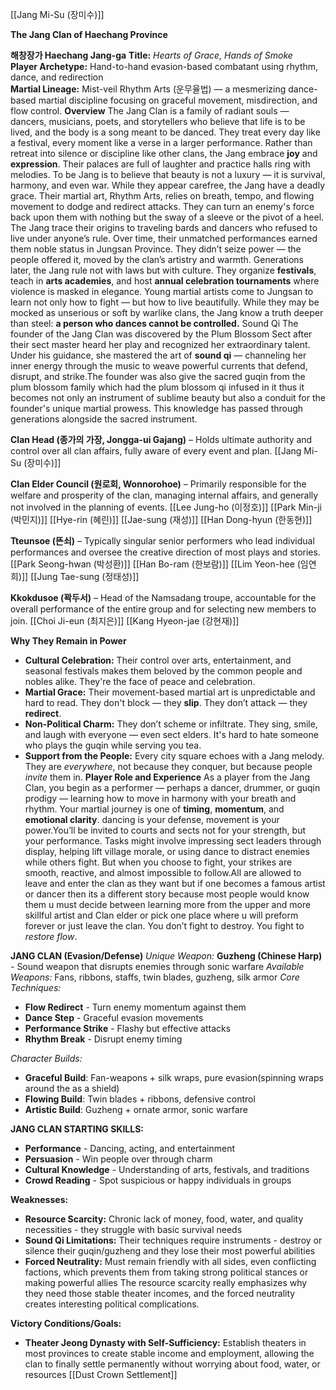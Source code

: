 [[Jang Mi-Su (장미수)]]

**The Jang Clan of Haechang Province**

**해창장가 Haechang Jang-ga**
**Title:** _Hearts of Grace, Hands of Smoke_  
**Player Archetype:** Hand-to-hand evasion-based combatant using rhythm, dance, and redirection  
**Martial Lineage:** Mist-veil Rhythm Arts (운무율법) — a mesmerizing dance-based martial discipline focusing on graceful movement, misdirection, and flow control.
**Overview**
The Jang Clan is a family of radiant souls — dancers, musicians, poets, and storytellers who believe that life is to be lived, and the body is a song meant to be danced. They treat every day like a festival, every moment like a verse in a larger performance.
Rather than retreat into silence or discipline like other clans, the Jang embrace **joy** and **expression**. Their palaces are full of laughter and practice halls ring with melodies. To be Jang is to believe that beauty is not a luxury — it is survival, harmony, and even war.
While they appear carefree, the Jang have a deadly grace. Their martial art, Rhythm Arts, relies on breath, tempo, and flowing movement to dodge and redirect attacks. They can turn an enemy's force back upon them with nothing but the sway of a sleeve or the pivot of a heel.
The Jang trace their origins to traveling bards and dancers who refused to live under anyone’s rule. Over time, their unmatched performances earned them noble status in Jungsan Province. They didn’t seize power — the people offered it, moved by the clan’s artistry and warmth.
Generations later, the Jang rule not with laws but with culture. They organize **festivals**, teach in **arts academies**, and host **annual celebration tournaments** where violence is masked in elegance. Young martial artists come to Jungsan to learn not only how to fight — but how to live beautifully.
While they may be mocked as unserious or soft by warlike clans, the Jang know a truth deeper than steel: **a person who dances cannot be controlled.**
Sound Qi The founder of the Jang Clan was discovered by the Plum Blossom Sect after their sect master heard her play and recognized her extraordinary talent. Under his guidance, she mastered the art of **sound qi** — channeling her inner energy through the music to weave powerful currents that defend, disrupt, and strike.The founder was also give the sacred guqin from the plum blossom family which had the plum blossom qi infused in it thus it becomes not only an instrument of sublime beauty but also a conduit for the founder's unique martial prowess. This knowledge has passed through generations alongside the sacred instrument.

**Clan Head (종가의 가장, Jongga-ui Gajang)** – Holds ultimate authority and control over all clan affairs, fully aware of every event and plan.
[[Jang Mi-Su (장미수)]]

**Clan Elder Council (원로회, Wonnorohoe)** – Primarily responsible for the welfare and prosperity of the clan, managing internal affairs, and generally not involved in the planning of events.
[[Lee Jung-ho (이정호)]]
[[Park Min-ji (박민지)]]
[[Hye-rin (혜린)]]
[[Jae-sung (재성)]]
[[Han Dong-hyun (한동현)]]

**Tteunsoe (뜬쇠)** – Typically singular senior performers who lead individual performances and oversee the creative direction of most plays and stories.
[[Park Seong-hwan (박성환)]]
[[Han Bo-ram (한보람)]]
[[Lim Yeon-hee (임연희)]]
[[Jung Tae-sung (정태성)]]

**Kkokdusoe (꽉두서)** – Head of the Namsadang troupe, accountable for the overall performance of the entire group and for selecting new members to join.
[[Choi Ji-eun (최지은)]]
[[Kang Hyeon-jae (강현재)]]


**Why They Remain in Power**
- **Cultural Celebration:** Their control over arts, entertainment, and seasonal festivals makes them beloved by the common people and nobles alike. They're the face of peace and celebration.
- **Martial Grace:** Their movement-based martial art is unpredictable and hard to read. They don't block — they **slip**. They don’t attack — they **redirect**.
- **Non-Political Charm:** They don’t scheme or infiltrate. They sing, smile, and laugh with everyone — even sect elders. It's hard to hate someone who plays the guqin while serving you tea.
- **Support from the People:** Every city square echoes with a Jang melody. They are _everywhere_, not because they conquer, but because people _invite_ them in.
**Player Role and Experience**
As a player from the Jang Clan, you begin as a performer — perhaps a dancer, drummer, or guqin prodigy — learning how to move in harmony with your breath and rhythm. Your martial journey is one of **timing**, **momentum**, and **emotional clarity**. dancing is your defense, movement is your power.You’ll be invited to courts and sects not for your strength, but your performance. Tasks might involve impressing sect leaders through display, helping lift village morale, or using dance to distract enemies while others fight. But when you choose to fight, your strikes are smooth, reactive, and almost impossible to follow.All are allowed to leave and enter the clan as they want but if one becomes a famous artist or dancer then its a different story because most people would know them u must decide between learning more from the upper and more skillful artist and Clan elder or pick one place where u will preform forever or just leave the clan.
You don’t fight to destroy. You fight to _restore flow_.

**JANG CLAN (Evasion/Defense)** _Unique Weapon:_ **Guzheng (Chinese Harp)** - Sound weapon that disrupts enemies through sonic warfare _Available Weapons:_ Fans, ribbons, staffs, twin blades, guzheng, silk armor _Core Techniques:_
- **Flow Redirect** - Turn enemy momentum against them
- **Dance Step** - Graceful evasion movements
- **Performance Strike** - Flashy but effective attacks
- **Rhythm Break** - Disrupt enemy timing

_Character Builds:_
- **Graceful Build**: Fan-weapons + silk wraps, pure evasion(spinning wraps around the as a shield)
- **Flowing Build**: Twin blades + ribbons, defensive control
- **Artistic Build**: Guzheng + ornate armor, sonic warfare

**JANG CLAN STARTING SKILLS:**
- **Performance** - Dancing, acting, and entertainment
- **Persuasion** - Win people over through charm
- **Cultural Knowledge** - Understanding of arts, festivals, and traditions
- **Crowd Reading** - Spot suspicious or happy individuals in groups

**Weaknesses:**
- **Resource Scarcity:** Chronic lack of money, food, water, and quality necessities - they struggle with basic survival needs
- **Sound Qi Limitations:** Their techniques require instruments - destroy or silence their guqin/guzheng and they lose their most powerful abilities
- **Forced Neutrality:** Must remain friendly with all sides, even conflicting factions, which prevents them from taking strong political stances or making powerful allies
The resource scarcity really emphasizes why they need those stable theater incomes, and the forced neutrality creates interesting political complications.

**Victory Conditions/Goals:**
- **Theater Jeong Dynasty with Self-Sufficiency:** Establish theaters in most provinces to create stable income and employment, allowing the clan to finally settle permanently without worrying about food, water, or resources
[[Dust Crown Settlement]]